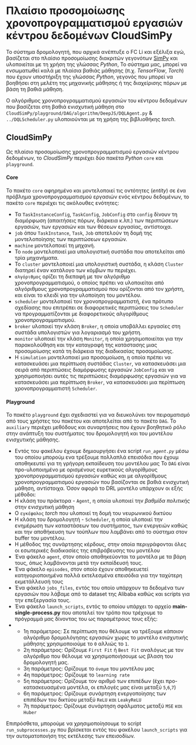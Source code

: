  # Πλαίσιο προσομοίωσης χρονοπρογραμματισμού εργασιών κέντρου δεδομένων CloudSimPy

Το σύστημα δρομολογητή, που αρχικά ανέπτυξε ο FC Li και εξέλιξα εγώ, βασίζεται στο πλαίσιο προσομοίωσης διακριτών γεγονότων [SimPy](https://simpy.readthedocs.io/en/latest/contents.html) και υλοποιείται με τη χρήση της γλώσσας *Python*,
Το σύστημα μας, μπορεί να ενσωματωθεί καλά με πλαίσια βαθιάς μάθησης (π.χ. *TensorFlow*, *Torch*) που έχουν υποστήριξη της γλώσσας *Python*, γεγονός που μπορεί να βοηθήσει στη μελέτη της μηχανικής μάθησης ή της διαχείρισης πόρων με βάση τη βαθιά μάθηση.

Ο αλγόριθμος χρονοπρογραμματισμού εργασιών του κέντρου δεδομένων που βασίζεται στη βαθιά ενισχυτική μάθηση στο `CloudSimPy/playground/DAG/algorithm/DeepJS/DQLAgent.py` & `../DQLScheduler.py` υλοποιούνται με τη χρήση της βιβλιοθήκης *torch*.

## CloudSimPy
Ως πλαίσιο προσομοίωσης χρονοπρογραμματισμού εργασιών κέντρου δεδομένων, το *CloudSimPy* περιέχει δύο πακέτα *Python* `core` και `playground`.
#### Core
Το πακέτο `core` αφηρημένο και μοντελοποιεί τις οντότητες (*entity*) σε ένα πρόβλημα χρονοπρογραμματισμού εργασιών ενός κέντρου δεδομένων, το πακέτο `core` περιέχει τις ακόλουθες ενότητες:

+ Τα `TaskInstanceConfig`, `TaskConfig`, `JobConfig` στο `config` δίνουν τη διαμόρφωση (απαιτήσεις πόρων, διάρκεια κ.λπ.) των περιπτώσεων εργασιών, των εργασιών και των θέσεων εργασίας, αντίστοιχα.
+ `job` όπου `TaskInstance`, `Task`, `Job` αποτελούν τη δομή της μοντελοποίησης των περιπτώσεων εργασιών.
+ `machine` μοντελοποιεί τη μηχανή.
+ Το `node` μοντελοποιεί μια υπολογιστική συστάδα που αποτελείται από τρία μηχανήματα.
+ Το `cluster` μοντελοποιεί μια υπολογιστική συστάδα, η κλάση `Cluster` διατηρεί έναν κατάλογο των κόμβων πυ περιέχει.
+ `αλγόριθμος` ορίζει τη διεπαφή με τον αλγόριθμο χρονοπρογραμματισμού, ο οποίος πρέπει να υλοποιείται από αλγόριθμους χρονοπρογραμματισμού που ορίζονται από τον χρήστη, και είναι το κλειδί για την υλοποίηση του μοντέλου.
+ `scheduler` μοντελοποιεί τον χρονοπρογραμματιστή, ένα πρότυπο σχεδίασης που επιτρέπει σε διαφορετικές περιπτώσεις του `Scheduler` να προγραμματίζονται με διαφορετικούς αλγορίθμους χρονοπρογραμματισμού.
+ `broker` υλοποιεί την κλάση `Broker`, η οποία υποβάλλει εργασίες στη συστάδα υπολογιστών για λογαριασμό του χρήστη.
+ `monitor` υλοποιεί την κλάση `Monitor`, η οποία χρησιμοποιείται για την παρακολούθηση και την καταγραφή της κατάστασης μιας προσομοίωσης κατά τη διάρκεια της διαδικασίας προσομοίωσης.
+ Η `simulation` μοντελοποιεί μια προσομοίωση, η οποία πρέπει να κατασκευάσει μια περίπτωση συστάδας `Cluster`, να κατασκευάσει μια σειρά από περιπτώσεις διαμόρφωσης εργασιών `JobConfig` και να χρησιμοποιήσει αυτές τις περιπτώσεις διαμόρφωσης εργασιών για να κατασκευάσει μια περίπτωση `Broker`, να κατασκευάσει μια περίπτωση χρονοπρογραμματιστή `Scheduler`.

#### Playground
Το πακέτο `playground` έχει σχεδιαστεί για να διευκολύνει τον πειραματισμό από τους χρήστες του πακέτου και αποτελείται από το πακέτο `DAG`.
To `auxiliary` περιέχει μεθόδους και συναρτήσεις που έχουν βοηθητικό ρόλο στην ανάπτυξη του συστήματος του δρομολογητή και του μοντέλου ενισχυτικής μάθησης.
+ Εντός του φακέλου έχουμε δημιουργήσει ένα script *`run_agent.py`* μέσω του οποίου μπορούμ ενα τρέξουμε πολλαπλά επεισόδια που έχουμ αποθηκευτεί για τη γρήγορη εκπαίδευση του μοντέλου μας
Το `DAG` είναι προ-υλοποιημένo με ορισμένους ευρετικούς αλγορίθμους χρονοπρογραμματισμού εργασιών καθώς και με αλγορίθμους χρονοπρογραμματισμού εργασιών που βασίζονται σε βαθιά ενισχυτική μάθηση, αντίστοιχα.
Όσον αφορά το DRL μοντέλο υπάρχουν οι εξής μέθοδοι:
+ Η κλάση του πράκτορα - `Agent`, η οποία υλοποιεί την *βαθμίδα πολιτικής* στην ενισχυτική μάθηση
+ Ο `εγκέφαλος` *torch* που υλοποιεί τη δομή του νευρωνικού δικτύου
+ Η κλάση του δρομολογητή - `Scheduler`, η οποία υλοποιεί την ενημέρωση των καταστάσεων του συστήματος, των ενεργειών καθώς και την αποθήκευση των τούπλων που λαμβάνει από το σύστημα στον buffer του μοντέλου.
+ Η μέθοδος της συνάρτησης κέρδους, στην οποία περιγράφονται όλες οι εσωτερικές διαδικασίες της επιβράβευσης του μοντέλου
+ Ένα φάκελο `agent`, στον οποίο αποθηκεύονται τα μοντέλα με τα βάρη τους, όπως λαμβάνονται μετά την εκπαίδευσή τους.
+ Ένα φάκελο `episodes`, στον οποίο έχουν αποθηκευετεί κατηγοριοποιημένα πολλά εκτελεσμένα επεισόδια για την ταχύτερη εκμετάλλευσή τους
+ Ένα φάκελο `jobs_files`, εντός του οποίο υπάρχουν τα δεδομένα των εργασιών που λάβαμε από το dataset της Alibaba καθώς και scripts για την επεξεργασία τους.
+ Ένα φάκελο `launch_scripts`, εντός το οποίου υπάρχει το αρχείο **main-single-process.py** που αποτελεί τον τρόπο που τρέχουμε το πρόγραμμά μας δίνοντας του ως παραμέτρους τους εξής:
+ + 1η παράμετρος: Σε περίπτωση που θέλουμε να τρέξουμε κάποιον αλγόριθμο δρομολόγησης εργασιών χωρις το μοντέλο ενισχυτικής μάθησης χρησιμοποιούμε το `0` αλλιώς το `1`.
  + 2η παράμετρος: Ορίζουμε `First Fit` ή `Best Fit` αναλόγως με τον αλγόριθμο που θέλουμε να χρησιμοποιήσουμε ως βλαση του δρομολογητή μας.
  + 3η παράμετρος: Ορίζουμε το `όνομα` του μοντέλου μας
  + 4η παράμετρος: Ορίζουμε το `learning rate`
  + 5η παράμετρος: Ορίζουμε τον αριθμό των επιπέδων (έχει προ-κατασκευασμένα μοντέλα, οι επιλογές μας είναι μεταξύ `5`,`6`,`7`)
  + 6η παράμετρος: Ορίζουμε συνάρτηση ενεργοποίησης των επιπέδων του δικτύου μεταξύ `ReLU` και `LeakyReLU`
  + 7η παράμετρος: Ορίζουμε συνάρτηση σφάλματος μεταξύ `MSE` και `Huber`

Επιπρόσθετα, μπορούμε να χρησιμοποίησουμε το script `run_subprocesses.py` που βρίσκεται εντός του φακέλου `launch_scripts` για την αυτοματοποιήση της εκτέλεσης των επεισοδίων.
